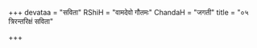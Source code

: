 +++
devataa = "सविता"
RShiH = "वामदेवो गौतमः"
ChandaH = "जगती"
title = "०५ त्रिरन्तरिक्षं सविता"

+++
